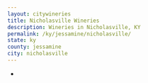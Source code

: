 ```yaml
---
layout: citywineries
title: Nicholasville Wineries
description: Wineries in Nicholasville, KY
permalink: /ky/jessamine/nicholasville/
state: ky
county: jessamine
city: nicholasville
---
```

-
